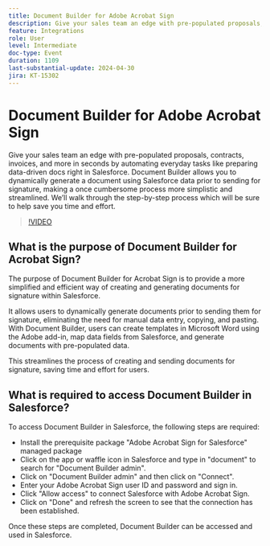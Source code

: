 ```yaml
---
title: Document Builder for Adobe Acrobat Sign
description: Give your sales team an edge with pre-populated proposals, contracts, invoices, and more in seconds by automating everyday tasks like preparing data-driven docs right in Salesforce. Document Builder allows you to dynamically generate a document using Salesforce data prior to sending for signature, making a once cumbersome process more simplistic and streamlined.
feature: Integrations
role: User
level: Intermediate
doc-type: Event
duration: 1109
last-substantial-update: 2024-04-30
jira: KT-15302
---
```


# Document Builder for Adobe Acrobat Sign

Give your sales team an edge with pre-populated proposals, contracts, invoices, and more in seconds by automating everyday tasks like preparing data-driven docs right in Salesforce. Document Builder allows you to dynamically generate a document using Salesforce data prior to sending for signature, making a once cumbersome process more simplistic and streamlined. We’ll walk through the step-by-step process which will be sure to help save you time and effort.

>[!VIDEO](https://video.tv.adobe.com/v/3428193/?learn=on)

## What is the purpose of Document Builder for Acrobat Sign?

The purpose of Document Builder for Acrobat Sign is to provide a more simplified and efficient way of creating and generating documents for signature within Salesforce.

It allows users to dynamically generate documents prior to sending them for signature, eliminating the need for manual data entry, copying, and pasting. With Document Builder, users can create templates in Microsoft Word using the Adobe add-in, map data fields from Salesforce, and generate documents with pre-populated data.

This streamlines the process of creating and sending documents for signature, saving time and effort for users.

## What is required to access Document Builder in Salesforce?

To access Document Builder in Salesforce, the following steps are required:

* Install the prerequisite package "Adobe Acrobat Sign for Salesforce" managed package
* Click on the app or waffle icon in Salesforce and type in "document" to search for "Document Builder admin".
* Click on "Document Builder admin" and then click on "Connect".
* Enter your Adobe Acrobat Sign user ID and password and sign in.
* Click "Allow access" to connect Salesforce with Adobe Acrobat Sign.
* Click on "Done" and refresh the screen to see that the connection has been established.

Once these steps are completed, Document Builder can be accessed and used in Salesforce.